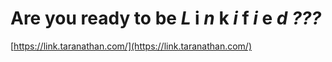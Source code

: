 # Are you ready to be _L_ i _n_ k _i_ f _i_ e _d_ _???_

[https://link.taranathan.com/](https://link.taranathan.com/)
